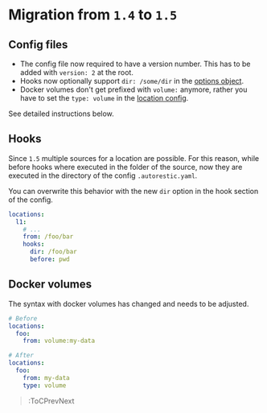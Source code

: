 # Migration from `1.4` to `1.5`

## Config files

- The config file now required to have a version number. This has to be added with `version: 2` at the root.
- Hooks now optionally support `dir: /some/dir` in the [options object](https://pkg.go.dev/github.com/cupcakearmy/autorestic/internal#Hooks).
- Docker volumes don't get prefixed with `volume:` anymore, rather you have to set the `type: volume` in the [location config](https://pkg.go.dev/github.com/cupcakearmy/autorestic/internal#Hooks).

See detailed instructions below.

## Hooks

Since `1.5` multiple sources for a location are possible.
For this reason, while before hooks where executed in the folder of the source, now they are executed in the directory of the config `.autorestic.yaml`.

You can overwrite this behavior with the new `dir` option in the hook section of the config.

```yaml
locations:
  l1:
    # ...
    from: /foo/bar
    hooks:
      dir: /foo/bar
      before: pwd
```

## Docker volumes

The syntax with docker volumes has changed and needs to be adjusted.

```yaml
# Before
locations:
  foo:
    from: volume:my-data
```

```yaml
# After
locations:
  foo:
    from: my-data
    type: volume
```

> :ToCPrevNext
